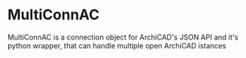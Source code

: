 # MultiConnAC
MultiConnAC is a connection object for ArchiCAD's JSON API and it's python wrapper, that can handle multiple open ArchiCAD istances
